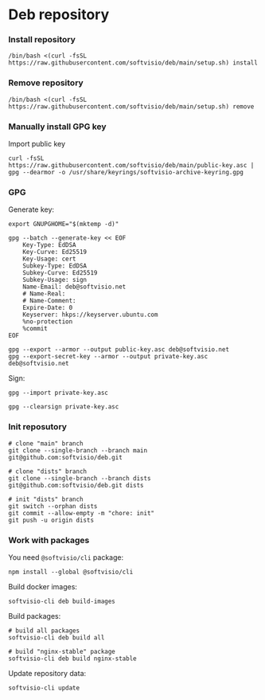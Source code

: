 # Deb repository

### Install repository

```shell
/bin/bash <(curl -fsSL https://raw.githubusercontent.com/softvisio/deb/main/setup.sh) install
```

### Remove repository

```shell
/bin/bash <(curl -fsSL https://raw.githubusercontent.com/softvisio/deb/main/setup.sh) remove
```

### Manually install GPG key

Import public key

```shell
curl -fsSL https://raw.githubusercontent.com/softvisio/deb/main/public-key.asc | gpg --dearmor -o /usr/share/keyrings/softvisio-archive-keyring.gpg
```

### GPG

Generate key:

```shell
export GNUPGHOME="$(mktemp -d)"

gpg --batch --generate-key << EOF
    Key-Type: EdDSA
    Key-Curve: Ed25519
    Key-Usage: cert
    Subkey-Type: EdDSA
    Subkey-Curve: Ed25519
    Subkey-Usage: sign
    Name-Email: deb@softvisio.net
    # Name-Real:
    # Name-Comment:
    Expire-Date: 0
    Keyserver: hkps://keyserver.ubuntu.com
    %no-protection
    %commit
EOF

gpg --export --armor --output public-key.asc deb@softvisio.net
gpg --export-secret-key --armor --output private-key.asc deb@softvisio.net
```

Sign:

```shell
gpg --import private-key.asc

gpg --clearsign private-key.asc
```

### Init reposutory

```shell
# clone "main" branch
git clone --single-branch --branch main git@github.com:softvisio/deb.git

# clone "dists" branch
git clone --single-branch --branch dists git@github.com:softvisio/deb.git dists

# init "dists" branch
git switch --orphan dists
git commit --allow-empty -m "chore: init"
git push -u origin dists
```

### Work with packages

You need `@softvisio/cli` package:

```shell
npm install --global @softvisio/cli
```

Build docker images:

```shell
softvisio-cli deb build-images
```

Build packages:

```shell
# build all packages
softvisio-cli deb build all

# build "nginx-stable" package
softvisio-cli deb build nginx-stable
```

Update repository data:

```shell
softvisio-cli update
```
